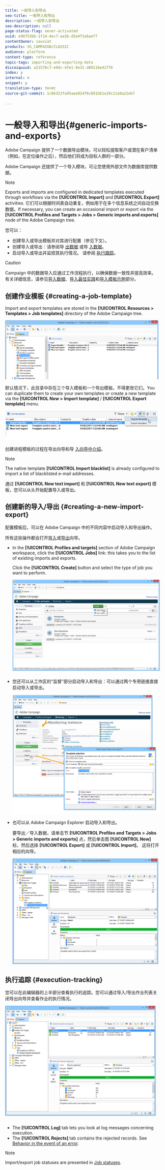 ```yaml
---
title: 一般导入和导出
seo-title: 一般导入和导出
description: 一般导入和导出
seo-description: null
page-status-flag: never-activated
uuid: e98753bb-1f14-4ec7-aa3b-d5e4f1ebaef7
contentOwner: sauviat
products: SG_CAMPAIGN/CLASSIC
audience: platform
content-type: reference
topic-tags: importing-and-exporting-data
discoiquuid: a21576c7-e94c-4fe1-9e31-d89116e427f6
index: y
internal: n
snippet: y
translation-type: tm+mt
source-git-commit: 1c86322fa95aee024f6c691b61a10c21a9a22eb7

---
```



# 一般导入和导出{#generic-imports-and-exports}

Adobe Campaign 提供了一个数据导出模块，可以轻松提取客户或潜在客户清单（例如，在定位操作之后），然后他们将成为目标人群的一部分。

Adobe Campaign 还提供了一个导入模块，可让您使用外部文件为数据库提供数据。

>[!NOTE]
>
>Exports and imports are configured in dedicated templates executed through workflows via the **[!UICONTROL Import]** and **[!UICONTROL Export]** activities. 它们可以根据时间表自动重复，例如用于在多个信息系统之间自动交换数据。If necessary, you can create an occasional import or export via the **[!UICONTROL Profiles and Targets > Jobs > Generic imports and exports]** node of the Adobe Campaign tree.

您可以：

* 创建导入或导出模板并对其进行配置（参见下文）。
* 创建导入或导出：请参阅导 [出数据](../../platform/using/exporting-data.md) 或导 [入数据](../../platform/using/importing-data.md)。
* 启动导入或导出并监控其执行情况。 请参阅 [执行跟踪](#execution-tracking)。

>[!CAUTION]
>
>Campaign 中的数据导入应通过工作流程执行，以确保数据一致性并提高效率。有关详细信息，请参见[导入数据](../../workflow/using/importing-data.md)、[导入最佳实践](../../workflow/using/importing-data.md#best-practices-when-importing-data)和[导入模板示例](../../workflow/using/importing-data.md#setting-up-a-recurring-import)部分。

## 创建作业模板 {#creating-a-job-template}

Import and export templates are stored in the **[!UICONTROL Resources > Templates > Job templates]** directory of the Adobe Campaign tree.

![](assets/s_ncs_user_export_wizard_template.png)

默认情况下，此目录中存在三个导入模板和一个导出模板。不得更改它们。You can duplicate them to create your own templates or create a new template via the **[!UICONTROL New > Import template]** / **[!UICONTROL Export template]** menu.

![](assets/s_ncs_user_export_wizard_template_create.png)

创建进程模板的过程在导出向导和导 [入向导中](../../platform/using/exporting-data.md#export-wizard)[介绍](../../platform/using/importing-data.md#import-wizard)。

>[!NOTE]
>
>The native template **[!UICONTROL Import blacklist]** is already configured to import a list of blacklisted e-mail addresses.
> 
>通过 **[!UICONTROL New text import]** 和 **[!UICONTROL New text export]** 模板，您可以从头开始配置导入或导出。

## 创建新的导入/导出 {#creating-a-new-import-export}

配置模板后，可以在 Adobe Campaign 中的不同内容中启动导入和导出操作。

所有这些操作都会打开[导入](../../platform/using/importing-data.md)或[导出](../../platform/using/exporting-data.md#export-wizard)向导。

* In the **[!UICONTROL Profiles and targets]** section of Adobe Campaign workspace, click the **[!UICONTROL Jobs]** link: this takes you to the list of existing imports and exports.

   Click the **[!UICONTROL Create]** button and select the type of job you want to perform.

   ![](assets/s_ncs_user_import_from_home.png)

* 您还可以从工作区的“监督”部分启动导入和导出：可以通过两个专用链接直接启动导入或导出。

   ![](assets/s_ncs_user_import_from_production.png)

* 也可以从 Adobe Campaign Explorer 启动导入和导出。

   要导出／导入数据，请单击节 **[!UICONTROL Profiles and Targets > Jobs > Generic imports and exports]** 点，然后单击图 **[!UICONTROL New]** 标，然后选择 **[!UICONTROL Export]** 或 **[!UICONTROL Import]**。 这将打开相应的向导。

   ![](assets/s_ncs_user_export_wizard_launch_from_menu.png)

## 执行追踪 {#execution-tracking}

您可以在此编辑器的上半部分查看执行的追踪。您可以通过导入/导出作业列表关闭导出向导并查看作业的执行情况。

![](assets/s_ncs_user_export_list_and_details.png)

* The **[!UICONTROL Log]** tab lets you look at log messages concerning execution.
* The **[!UICONTROL Rejects]** tab contains the rejected records. See [Behavior in the event of an error](../../platform/using/importing-data.md#behavior-in-the-event-of-an-error).

>[!NOTE]
>
>Import/export job statuses are presented in [Job statuses](../../platform/using/importing-data.md#job-statuses).


